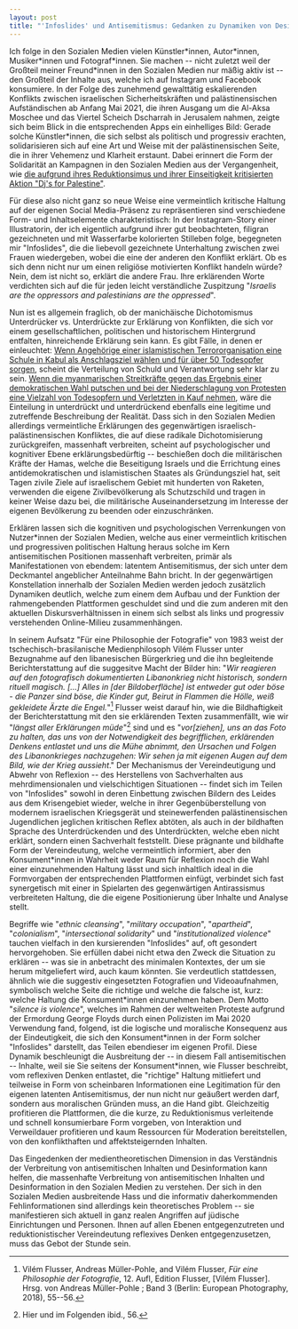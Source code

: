 ```yaml
---
layout: post
title: "'Infoslides' und Antisemitismus: Gedanken zu Dynamiken von Desinformation und Reduktionismus in den Sozialen Medien"
---
```


Ich folge in den Sozialen Medien vielen Künstler\*innen, Autor\*innen,
Musiker\*innen und Fotograf\*innen. Sie machen -- nicht zuletzt weil der
Großteil meiner Freund\*innen in den Sozialen Medien nur mäßig aktiv ist
-- den Großteil der Inhalte aus, welche ich auf Instagram und Facebook
konsumiere. In der Folge des zunehmend gewalttätig eskalierenden
Konflikts zwischen israelischen Sicherheitskräften und palästinensischen
Aufständischen ab Anfang Mai 2021, die ihren Ausgang um die Al-Aksa
Moschee und das Viertel Scheich Dscharrah in Jerusalem nahmen, zeigte
sich beim Blick in die entsprechenden Apps ein einhelliges Bild: Gerade
solche Künstler\*innen, die sich selbst als politisch und progressiv
erachten, solidarisieren sich auf eine Art und Weise mit der
palästinensischen Seite, die in ihrer Vehemenz und Klarheit erstaunt.
Dabei erinnert die Form der Solidarität an Kampagnen in den Sozialen
Medien aus der Vergangenheit, wie [die aufgrund ihres Reduktionsimus
und ihrer Einseitigkeit kritisierten Aktion \"Dj\'s for
Palestine\"](https://jungle.world/artikel/2020/38/boykott-aus-dem-heizungskeller).

Für diese also nicht ganz so neue Weise eine vermeintlich kritische
Haltung auf der eigenen Social Media-Präsenz zu repräsentieren sind
verschiedene Form- und Inhaltselemente charakteristisch: In der
Instagram-Story einer Illustratorin, der ich eigentlich aufgrund ihrer
gut beobachteten, filigran gezeichneten und mit Wasserfarbe kolorierten
Stilleben folge, begegneten mir \"Infoslides\", die die liebevoll
gezeichnete Unterhaltung zwischen zwei Frauen wiedergeben, wobei die
eine der anderen den Konflikt erklärt. Ob es sich denn nicht nur um
einen religiöse motivierten Konflikt handeln würde? Nein, dem ist nicht
so, erklärt die andere Frau. Ihre erklärenden Worte verdichten sich auf
die für jeden leicht verständliche Zuspitzung \"*Israelis are the
oppressors and palestinians are the oppressed*\".

Nun ist es allgemein fraglich, ob der manichäische Dichotomismus
Unterdrücker vs. Unterdrückte zur Erklärung von Konflikten, die sich vor
einem gesellschaftlichen, politischen und historischem Hintergrund
entfalten, hinreichende Erklärung sein kann. Es gibt Fälle, in denen er
einleuchtet: [Wenn Angehörige einer islamistischen Terrororganisation
eine Schule in Kabul als Anschlagsziel wählen und für über 50 Todesopfer
sorgen](https://www.tagesschau.de/ausland/asien/afghanistan-anschlag-schule-101.html),
scheint die Verteilung von Schuld und Verantwortung sehr klar zu
sein. [Wenn die myanmarischen Streitkräfte gegen das Ergebnis einer
demokratischen Wahl putschen und bei der Niederschlagung von Protesten
eine Vielzahl von Todesopfern und Verletzten in Kauf
nehmen](https://www.tagesschau.de/ausland/myanmar-485.html), wäre
die Einteilung in unterdrückt und unterdrückend ebenfalls eine legitime
und zutreffende Beschreibung der Realität. Dass sich in den Sozialen
Medien allerdings vermeintliche Erklärungen des gegenwärtigen
israelisch-palästinensischen Konfliktes, die auf diese radikale
Dichotomisierung zurückgreifen, massenhaft verbreiten, scheint auf
psychologischer und kognitiver Ebene erklärungsbedürftig -- beschießen
doch die militärischen Kräfte der Hamas, welche die Beseitigung Israels
und die Errichtung eines antidemokratischen und islamistischen Staates
als Gründungsziel hat, seit Tagen zivile Ziele auf israelischem Gebiet
mit hunderten von Raketen, verwenden die eigene Zivilbevölkerung als
Schutzschild und tragen in keiner Weise dazu bei, die militärische
Auseinandersetzung im Interesse der eigenen Bevölkerung zu beenden oder
einzuschränken. 

Erklären lassen sich die kognitiven und psychologischen Verrenkungen von
Nutzer\*innen der Sozialen Medien, welche aus einer vermeintlich
kritischen und progressiven politischen Haltung heraus solche im Kern
antisemitischen Positionen massenhaft verbreiten, primär als
Manifestationen von ebendem: latentem Antisemitismus, der sich unter dem
Deckmantel angeblicher Anteilnahme Bahn bricht. In der gegenwärtigen
Konstellation innerhalb der Sozialen Medien werden jedoch zusätzlich
Dynamiken deutlich, welche zum einem dem Aufbau und der Funktion der
rahmengebenden Plattformen geschuldet sind und die zum anderen mit den
aktuellen Diskursverhältnissen in einem sich selbst als links und
progressiv verstehenden Online-Milieu zusammenhängen.

In seinem Aufsatz \"Für eine Philosophie der Fotografie\" von 1983 weist
der tschechisch-brasilanische Medienphilosoph Vilém Flusser unter
Bezugnahme auf den libanesischen Bürgerkrieg und die ihn begleitende
Berichterstattung auf die suggesitve Macht der Bilder hin: \"*Wir
reagieren auf den fotografisch dokumentierten Libanonkrieg nicht
historisch, sondern rituell magisch. \[\...\] Alles in \[der
Bildoberfläche\] ist entweder gut oder böse - die Panzer sind böse, die
Kinder gut, Beirut in Flammen die Hölle, weiß gekleidete Ärzte die
Engel.*\"[^1] Flusser weist darauf hin, wie die Bildhaftigkeit der
Berichterstattung mit den sie erklärenden Texten zusammenfällt, wie wir
\"*längst aller Erklärungen müde*\"[^2] sind und es \"*vor\[ziehen\],
uns an das Foto zu halten, das uns von der Notwendigkeit des
begrifflichen, erklärenden Denkens entlastet und uns die Mühe abnimmt,
den Ursachen und Folgen des Libanonkrieges nachzugehen: Wir sehen ja mit
eigenen Augen auf dem Bild, wie der Krieg aussieht*.\" Der Mechanismus
der Vereindeutigung und Abwehr von Reflexion -- des Herstellens von
Sachverhalten aus mehrdimensionalen und vielschichtigen Situationen --
findet sich im Teilen von \"Infoslides\" sowohl in deren Einbettung
zwischen Bildern des Leides aus dem Krisengebiet wieder, welche in ihrer
Gegenbüberstellung von modernem israelischen Kriegsgerät und
steinewerfenden palästinensischen Jugendlichen jeglichen kritischen
Reflex abtöten, als auch in der bildhaften Sprache des Unterdrückenden
und des Unterdrückten, welche eben nicht erklärt, sondern einen
Sachverhalt feststellt. Diese prägnante und bildhafte Form der
Vereindeutung, welche vermeintlich informiert, aber den Konsument\*innen
in Wahrheit weder Raum für Reflexion noch die Wahl einer einzunehmenden
Haltung lässt und sich inhaltlich ideal in die Formvorgaben der
entsprechenden Plattformen einfügt, verbindet sich fast synergetisch mit
einer in Spielarten des gegenwärtigen Antirassismus verbreiteten
Haltung, die die eigene Positionierung über Inhalte und Analyse stellt.

Begriffe wie \"*ethnic cleansing*\", \"*military occupation*\",
\"*apartheid*\", \"*colonialism*\", \"*intersectional solidarity*\" und
\"*institutionalized violence*\" tauchen vielfach in den kursierenden
\"Infoslides\" auf, oft gesondert hervorgehoben. Sie erfüllen dabei
nicht etwa den Zweck die Situation zu erklären -- was sie in anbetracht
des minimalen Kontextes, der um sie herum mitgeliefert wird, auch kaum
könnten. Sie verdeutlich stattdessen, ähnlich wie die suggestiv
eingesetzten Fotografien und Videoaufnahmen, symbolisch welche Seite die
richtige und welche die falsche ist, kurz: welche Haltung die
Konsument\*innen einzunehmen haben. Dem Motto \"*silence is violence*\",
welches im Rahmen der weltweiten Proteste aufgrund der Ermordung George
Floyds durch einen Polizisten im Mai 2020 Verwendung fand, folgend, ist
die logische und moralische Konsequenz aus der Eindeutigkeit, die sich
den Konsument\*innen in der Form solcher \"Infoslides\" darstellt, das
Teilen ebendieser im eigenen Profil. Diese Dynamik beschleunigt die
Ausbreitung der -- in diesem Fall antisemitischen -- Inhalte, weil sie
Sie seitens der Konsument\*innen, wie Flusser beschreibt, vom reflexiven
Denken entlastet, die \"richtige\" Haltung mitliefert und teilweise in
Form von scheinbaren Informationen eine Legitimation für den eigenen
latenten Antisemitismus, der nun nicht nur geäußert werden darf, sondern
aus moralischen Gründen muss, an die Hand gibt. Gleichzeitig profitieren
die Plattformen, die die kurze, zu Reduktionismus verleitende und
schnell konsumierbare Form vorgeben, von Interaktion und Verweildauer
profitieren und kaum Ressourcen für Moderation bereitstellen, von den
konflikthaften und affektsteigernden Inhalten. 

Das Eingedenken der medientheoretischen Dimension in das Verständnis der
Verbreitung von antisemitischen Inhalten und Desinformation kann helfen,
die massenhafte Verbreitung von antisemitischen Inhalten und
Desinformation in den Sozialen Medien zu verstehen. Der sich in den
Sozialen Medien ausbreitende Hass und die informativ daherkommenden
Fehlinformationen sind allerdings kein theoretisches Problem -- sie
manifestieren sich aktuell in ganz realen Angriffen auf jüdische
Einrichtungen und Personen. Ihnen auf allen Ebenen entgegenzutreten und
reduktionistischer Vereindeutung reflexives Denken entgegenzusetzen,
muss das Gebot der Stunde sein.

[^1]: Vilém Flusser, Andreas Müller-Pohle, and Vilém Flusser, *Für eine
    Philosophie der Fotografie*, 12. Aufl, Edition Flusser, \[Vilém
    Flusser\]. Hrsg. von Andreas Müller-Pohle ; Band 3 (Berlin: European
    Photography, 2018), 55--56.

[^2]: Hier und im Folgenden ibid., 56.
